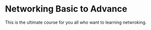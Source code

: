 # Networking Basic to Advance
 This is the ultimate course for you all who want to learning netwroking.
